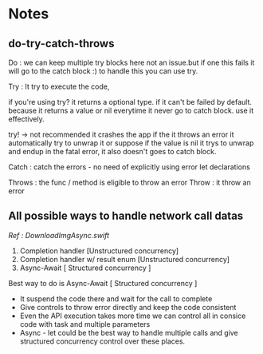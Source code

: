 #  Notes

## do-try-catch-throws

 Do :  we can keep multiple try blocks here not an issue.but if one this fails it will go to the catch block :) to handle this you can use try.
 
 Try : It try to execute the code,
 
 if you're using try? it returns a optional type. if it can't be failed by default. because it returns a value or nil everytime it never go to catch block. use it effectively.
    
 try! -> not recommended it crashes the app if the it throws an error it automatically try to unwrap it or suppose if the value is nil it trys to unwrap and endup in the fatal error, it also doesn't goes to catch block.
 
 Catch : catch the errors - no need of explicitly using error let declarations
 
 Throws : the func / method is eligible to throw an error
 Throw : it throw an error
 
 
 ## All possible ways to handle network call datas
 *Ref : DownloadImgAsync.swift*
 
 1. Completion handler [Unstructured concurrency]
 2. Completion handler w/ result enum [Unstructured concurrency]
 3. Async-Await [ Structured concurrency ]
 
 Best way to do is Async-Await [ Structured concurrency ]
 * It suspend the code there and wait for the call to complete 
 * Give controls to throw error directly and keep the code consistent 
 * Even the API execution takes more time we can control all in consice code with task and multiple parameters 
 * Async - let could be the best way to handle multiple calls and give structured concurrency control over these places. 

